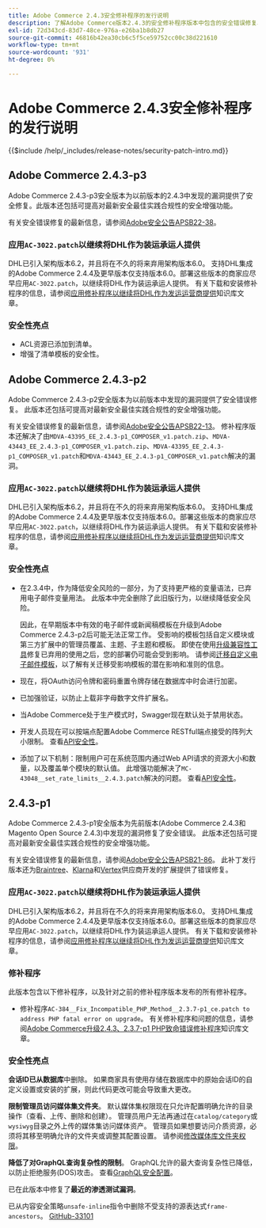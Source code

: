 ```yaml
---
title: Adobe Commerce 2.4.3安全修补程序的发行说明
description: 了解Adobe Commerce版本2.4.3的安全修补程序版本中包含的安全错误修复、安全增强和其他安全相关更新。
exl-id: 72d343cd-83d7-48ce-976a-e26ba1b8db27
source-git-commit: 46816b42ea30cb6c5f5ce59752cc00c38d221610
workflow-type: tm+mt
source-wordcount: '931'
ht-degree: 0%

---
```



# Adobe Commerce 2.4.3安全修补程序的发行说明

{{$include /help/_includes/release-notes/security-patch-intro.md}}

## Adobe Commerce 2.4.3-p3

Adobe Commerce 2.4.3-p3安全版本为以前版本的2.4.3中发现的漏洞提供了安全修复。此版本还包括可提高对最新安全最佳实践合规性的安全增强功能。

有关安全错误修复的最新信息，请参阅[Adobe安全公告APSB22-38](https://helpx.adobe.com/cn/security/products/magento/apsb22-38.html)。

### 应用`AC-3022.patch`以继续将DHL作为装运承运人提供

DHL已引入架构版本6.2，并且将在不久的将来弃用架构版本6.0。 支持DHL集成的Adobe Commerce 2.4.4及更早版本仅支持版本6.0。部署这些版本的商家应尽早应用`AC-3022.patch`，以继续将DHL作为装运承运人提供。 有关下载和安装修补程序的信息，请参阅[应用修补程序以继续将DHL作为发运运营商提供](https://support.magento.com/hc/en-us/articles/7707818131597-Apply-a-patch-to-continue-offering-DHL-as-shipping-carrier)知识库文章。

### 安全性亮点

* ACL资源已添加到清单。
* 增强了清单模板的安全性。



## Adobe Commerce 2.4.3-p2

Adobe Commerce 2.4.3-p2安全版本为以前版本中发现的漏洞提供了安全错误修复。 此版本还包括可提高对最新安全最佳实践合规性的安全增强功能。

有关安全错误修复的最新信息，请参阅[Adobe安全公告APSB22-13](https://helpx.adobe.com/cn/security/products/magento/apsb22-13.html)。  修补程序版本还解决了由`MDVA-43395_EE_2.4.3-p1_COMPOSER_v1.patch.zip`、`MDVA-43443_EE_2.4.3-p1_COMPOSER_v1.patch.zip`、`MDVA-43395_EE_2.4.3-p1_COMPOSER_v1.patch`和`MDVA-43443_EE_2.4.3-p1_COMPOSER_v1.patch`解决的漏洞。


### 应用`AC-3022.patch`以继续将DHL作为装运承运人提供

DHL已引入架构版本6.2，并且将在不久的将来弃用架构版本6.0。 支持DHL集成的Adobe Commerce 2.4.4及更早版本仅支持版本6.0。部署这些版本的商家应尽早应用`AC-3022.patch`，以继续将DHL作为装运承运人提供。 有关下载和安装修补程序的信息，请参阅[应用修补程序以继续将DHL作为发运运营商提供](https://support.magento.com/hc/en-us/articles/7707818131597-Apply-a-patch-to-continue-offering-DHL-as-shipping-carrier)知识库文章。

### 安全性亮点

* 在2.3.4中，作为降低安全风险的一部分，为了支持更严格的变量语法，已弃用电子邮件变量用法。 此版本中完全删除了此旧版行为，以继续降低安全风险。

  因此，在早期版本中有效的电子邮件或新闻稿模板在升级到Adobe Commerce 2.4.3-p2后可能无法正常工作。 受影响的模板包括自定义模块或第三方扩展中的管理员覆盖、主题、子主题和模板。 即使在使用[升级兼容性工具](https://experienceleague.adobe.com/docs/commerce-operations/upgrade-guide/upgrade-compatibility-tool/overview.html?lang=zh-Hans)修复已弃用的使用之后，您的部署仍可能会受到影响。 请参阅[迁移自定义电子邮件模板](https://developer.adobe.com/commerce/frontend-core/guide/templates/email-migration/)，以了解有关迁移受影响模板的潜在影响和准则的信息。

* 现在，将OAuth访问令牌和密码重置令牌存储在数据库中时会进行加密。<!-- AC-520 1323-->

* 已加强验证，以防止上载非字母数字文件扩展名。<!-- AC-479-->

* 当Adobe Commerce处于生产模式时，Swagger现在默认处于禁用状态。<!-- AC-1450-->

* 开发人员现在可以按端点配置Adobe Commerce RESTful端点接受的阵列大小限制。 查看[API安全性](https://developer.adobe.com/commerce/webapi/get-started/api-security/)。<!-- AC-465-->

* 添加了以下机制：限制用户可在系统范围内通过Web API请求的资源大小和数量，以及覆盖单个模块的默认值。 此增强功能解决了`MC-43048__set_rate_limits__2.4.3.patch`解决的问题。 查看[API安全性](https://developer.adobe.com/commerce/webapi/get-started/api-security/)。<!-- AC-1120-->


## 2.4.3-p1

Adobe Commerce 2.4.3-p1安全版本为先前版本(Adobe Commerce 2.4.3和Magento Open Source 2.4.3)中发现的漏洞修复了安全错误。 此版本还包括可提高对最新安全最佳实践合规性的安全增强功能。


有关安全错误修复的最新信息，请参阅[Adobe安全公告APSB21-86](https://helpx.adobe.com/cn/security/products/magento/apsb21-86.html)。 此补丁发行版本还为[Braintree](https://experienceleague.adobe.com/docs/commerce-admin/stores-sales/payments/braintree.html?lang=zh-Hans)、[Klarna](https://marketplace.magento.com/klarna-m2-klarna.html)和[Vertex](https://marketplace.magento.com/vertexinc-vertex-tax-module.html)供应商开发的扩展提供了错误修复。

### 应用`AC-3022.patch`以继续将DHL作为装运承运人提供

DHL已引入架构版本6.2，并且将在不久的将来弃用架构版本6.0。 支持DHL集成的Adobe Commerce 2.4.4及更早版本仅支持版本6.0。部署这些版本的商家应尽早应用`AC-3022.patch`，以继续将DHL作为装运承运人提供。 有关下载和安装修补程序的信息，请参阅[应用修补程序以继续将DHL作为发运运营商提供](https://support.magento.com/hc/en-us/articles/7707818131597-Apply-a-patch-to-continue-offering-DHL-as-shipping-carrier)知识库文章。

### 修补程序

此版本包含以下修补程序，以及针对之前的修补程序版本发布的所有修补程序。

* 修补程序`AC-384__Fix_Incompatible_PHP_Method__2.3.7-p1_ce.patch to address PHP fatal error on upgrade`。 有关修补程序和问题的信息，请参阅[Adobe Commerce升级2.4.3、2.3.7-p1 PHP致命错误修补程序](https://support.magento.com/hc/en-us/articles/4408021533069-Adobe-Commerce-upgrade-2-4-3-2-3-7-p1-PHP-Fatal-error-Hotfix)知识库文章。

### 安全性亮点

**会话ID已从数据库**&#x200B;中删除。 如果商家具有使用存储在数据库中的原始会话ID的自定义设置或安装的扩展，则此代码更改可能会导致重大更改。<!-- MC-40976-->

**限制管理员访问媒体集文件夹**。 默认媒体集权限现在只允许配置明确允许的目录操作（查看、上传、删除和创建）。 管理员用户无法再通过在`catalog/category`或`wysiwyg`目录之外上传的媒体集访问媒体资产。 管理员如果想要访问介质资源，必须将其移至明确允许的文件夹或调整其配置设置。 请参阅[修改媒体库文件夹权限](https://developer.adobe.com/commerce/php/tutorials/backend/modify-image-library-permissions/)。<!-- B2B-1897-->

**降低了对GraphQL查询复杂性的限制**。 GraphQL允许的最大查询复杂性已降低，以防止拒绝服务(DOS)攻击。 查看[GraphQL安全配置](https://developer.adobe.com/commerce/webapi/graphql/usage/security-configuration/)。<!-- PWA-1700-->

已在此版本中修复了&#x200B;**最近的渗透测试漏洞**。<!-- MC-42431-->

已从内容安全策略`unsafe-inline`指令中删除不受支持的源表达式`frame-ancestors`。 [GitHub-33101](https://github.com/magento/magento2/issues/33101)<!-- MC-42632-->

<!-- Last updated from includes: 2025-05-28 17:01:56 -->
